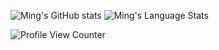 ![Ming's GitHub stats](https://github-readme-stats.vercel.app/api?username=ufoym&theme=radical&show_icons=true&hide_border=true&hide=contribs)
![Ming's Language Stats](https://github-readme-stats.vercel.app/api/top-langs/?username=ufoym&layout=compact&theme=radical&hide_border=true)



![Profile View Counter](https://komarev.com/ghpvc/?username=ufoym)
